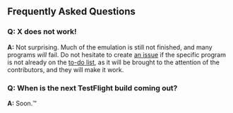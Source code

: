 ## Frequently Asked Questions

### Q: X does not work!
**A:** Not surprising. Much of the emulation is still not finished, and many programs *will* fail. Do not hesitate to create [an issue](https://github.com/tbodt/ish/issues/new) if the specific program is not already on the [to-do list](https://github.com/tbodt/ish/projects/7), as it will be brought to the attention of the contributors, and they will make it work.

### Q: When is the next TestFlight build coming out?
**A:** Soon.:tm: